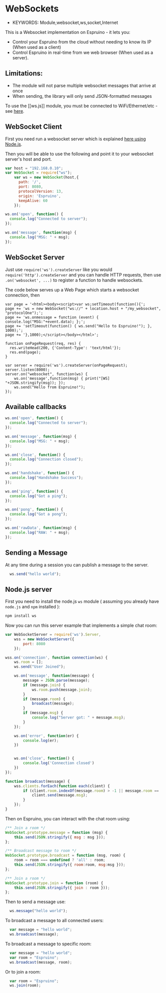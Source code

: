 <!--- Copyright (c) 2015 Gordon Williams & Sameh Hady. See the file LICENSE for copying permission. -->
WebSockets
==========

* KEYWORDS: Module,websocket,ws,socket,Internet

This is a Websocket implementation on Espruino - it lets you:

* Control your Espruino from the cloud without needing to know its IP (When used as a client)
* Control Espruino in real-time from we web browser (When used as a server).

Limitations:
-----------

* The module will not parse multiple websocket messages that arrive at once
* When sending, the library will only send JSON-formatted messages

To use the [[ws.js]] module, you must be connected to WiFi/Ethernet/etc - see [here](/Internet).

WebSocket Client
----------------

First you need run a websocket server which is explained [here using Node.js](https://www.npmjs.com/package/ws).

Then you will be able to use the following and point it to your websocket server's host and port.

```js
var host = "192.168.0.10";
var WebSocket = require("ws");
    var ws = new WebSocket(host,{
      path: '/',
      port: 8080,
      protocolVersion: 13,
      origin: 'Espruino',
      keepAlive: 60
    });

ws.on('open', function() {
  console.log("Connected to server");
});

ws.on('message', function(msg) {
  console.log("MSG: " + msg);
});
```

WebSocket Server
----------------

Just use `require('ws').createServer` like you would `require('http').createServer` and you can handle HTTP requests,
then use `.on('websocket', ...)` to register a function to handle websockets.

The code below serves up a Web Page which starts a websocket connection, then

```
var page = '<html><body><script>var ws;setTimeout(function(){';
page += 'ws = new WebSocket("ws://" + location.host + "/my_websocket", "protocolOne");';
page += 'ws.onmessage = function (event) { console.log("MSG:"+event.data); };';
page += 'setTimeout(function() { ws.send("Hello to Espruino!"); }, 1000);';
page += '},1000);</script></body></html>';

function onPageRequest(req, res) {
  res.writeHead(200, {'Content-Type': 'text/html'});
  res.end(page);
}

var server = require('ws').createServer(onPageRequest);
server.listen(8000);
server.on("websocket", function(ws) {
    ws.on('message',function(msg) { print("[WS] "+JSON.stringify(msg)); });
    ws.send("Hello from Espruino!");
});
```


Available callbacks
-----------

```js
ws.on('open', function() {
  console.log("Connected to server");
});

ws.on('message', function(msg) {
  console.log("MSG: " + msg);
});

ws.on('close', function() {
  console.log("Connection closed");
});

ws.on('handshake', function() {
  console.log("Handshake Success");
});

ws.on('ping', function() {
  console.log("Got a ping");
});

ws.on('pong', function() {
  console.log("Got a pong");
});

ws.on('rawData', function(msg) {
  console.log("RAW: " + msg);
});
```

Sending a Message
-----------

At any time during a session you can publish a message to the server.

```js
  ws.send("hello world");
```

Node.js server
---------------

First you need to install the node.js `ws` module ( assuming you already have `node.js` and `npm` installed ):

```js
npm install ws
```

Now you can run this server example that implements a simple chat room:

```js
var WebSocketServer = require('ws').Server,
    wss = new WebSocketServer({
        port: 8080
    });

wss.on('connection', function connection(ws) {
    ws.room = [];
    ws.send("User Joined");

    ws.on('message', function(message) {
        message = JSON.parse(message);
        if (message.join) {
            ws.room.push(message.join);
        }
        if (message.room) {
            broadcast(message);
        }
        if (message.msg) {
            console.log("Server got: " + message.msg);
        }
    });

    ws.on('error', function(er) {
        console.log(er);
    })


    ws.on('close', function() {
        console.log('Connection closed')
    })
});

function broadcast(message) {
    wss.clients.forEach(function each(client) {
        if (client.room.indexOf(message.room) > -1 || message.room == 'all') {
            client.send(message.msg);
        }
    });
}
```

Then on Espruino, you can interact with the chat room using:

```js
/** Join a room */
WebSocket.prototype.message = function (msg) {
    this.send(JSON.stringify({ msg : msg }));
};

/** Broadcast message to room */
WebSocket.prototype.broadcast = function (msg, room) {
    room = room === undefined ? 'all' : room;
    this.send(JSON.stringify({ room:room, msg:msg }));
};

/** Join a room */
WebSocket.prototype.join = function (room) {
    this.send(JSON.stringify({ join : room }));
};
```

Then to send a message use:

```js
  ws.message("hello world");
```

To broadcast a message to all connected users:

```js
  var message = "hello world";
  ws.broadcast(message);
```

To broadcast a message to specific room:

```js
  var message = "hello world";
  var room = "Espruino";
  ws.broadcast(message, room);
```

Or to join a room:

```js
  var room = "Espruino";
  ws.join(room);
```
